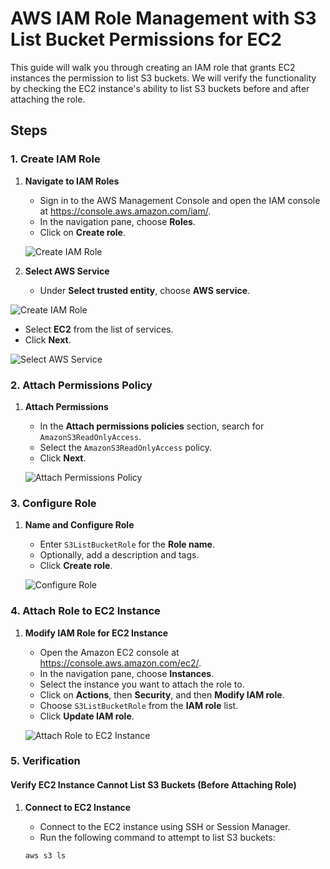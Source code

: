 # AWS IAM Role Management with S3 List Bucket Permissions for EC2

This guide will walk you through creating an IAM role that grants EC2 instances the permission to list S3 buckets. We will verify the functionality by checking the EC2 instance's ability to list S3 buckets before and after attaching the role.

## Steps

### 1. Create IAM Role

1. **Navigate to IAM Roles**
   - Sign in to the AWS Management Console and open the IAM console at https://console.aws.amazon.com/iam/.
   - In the navigation pane, choose **Roles**.
   - Click on **Create role**.

   ![Create IAM Role](https://github.com/user-attachments/assets/90184a4f-70a0-47af-ae6e-7297d542e2a1)

2. **Select AWS Service**
   - Under **Select trusted entity**, choose **AWS service**.
  
![Create IAM Role](https://github.com/user-attachments/assets/9b02be78-f9c2-4e35-8dba-f2c3df13eafb)

   - Select **EC2** from the list of services.
   - Click **Next**.

   ![Select AWS Service](https://github.com/user-attachments/assets/a2186daf-c1cb-47fb-879f-2d9d298bd3a2)

### 2. Attach Permissions Policy

1. **Attach Permissions**
   - In the **Attach permissions policies** section, search for `AmazonS3ReadOnlyAccess`.
   - Select the `AmazonS3ReadOnlyAccess` policy.
   - Click **Next**.

   ![Attach Permissions Policy](images/attach-policy-1.png)

### 3. Configure Role

1. **Name and Configure Role**
   - Enter `S3ListBucketRole` for the **Role name**.
   - Optionally, add a description and tags.
   - Click **Create role**.

   ![Configure Role](images/configure-role.png)

### 4. Attach Role to EC2 Instance

1. **Modify IAM Role for EC2 Instance**
   - Open the Amazon EC2 console at https://console.aws.amazon.com/ec2/.
   - In the navigation pane, choose **Instances**.
   - Select the instance you want to attach the role to.
   - Click on **Actions**, then **Security**, and then **Modify IAM role**.
   - Choose `S3ListBucketRole` from the **IAM role** list.
   - Click **Update IAM role**.

   ![Attach Role to EC2 Instance](images/attach-role-to-instance.png)

### 5. Verification

#### Verify EC2 Instance Cannot List S3 Buckets (Before Attaching Role)

1. **Connect to EC2 Instance**
   - Connect to the EC2 instance using SSH or Session Manager.
   - Run the following command to attempt to list S3 buckets:

   ```bash
   aws s3 ls
